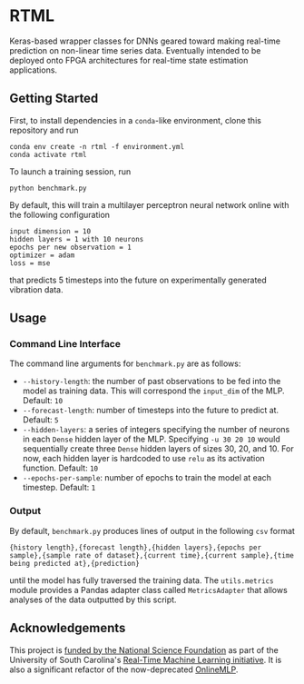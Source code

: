 # RTML

Keras-based wrapper classes for DNNs geared toward making real-time prediction on non-linear time series data.
Eventually intended to be deployed onto FPGA architectures for real-time state estimation applications.

## Getting Started

First, to install dependencies in a `conda`-like environment, clone this repository and run
```shell script
conda env create -n rtml -f environment.yml
conda activate rtml
```

To launch a training session, run

```shell script
python benchmark.py
```

By default, this will train a multilayer perceptron neural network online with the following configuration
```
input dimension = 10
hidden layers = 1 with 10 neurons
epochs per new observation = 1
optimizer = adam
loss = mse
```
that predicts 5 timesteps into the future on experimentally generated vibration data.

## Usage

### Command Line Interface

The command line arguments for `benchmark.py` are as follows:
* `--history-length`: the number of past observations to be fed into the model as training data. This will correspond the
`input_dim` of the MLP. Default: `10`
* `--forecast-length`: number of timesteps into the future to predict at. Default: `5`
* `--hidden-layers`: a series of integers specifying the number of neurons in each `Dense` hidden layer of the MLP.
Specifying `-u 30 20 10` would sequentially create three `Dense` hidden layers of sizes 30, 20, and 10. For now, each
hidden layer is hardcoded to use `relu` as its activation function. Default: `10`
* `--epochs-per-sample`: number of epochs to train the model at each timestep. Default: `1`

### Output

By default, `benchmark.py` produces lines of output in the following `csv` format
```csv
{history length},{forecast length},{hidden layers},{epochs per sample},{sample rate of dataset},{current time},{current sample},{time being predicted at},{prediction}
```
until the model has fully traversed the training data. The `utils.metrics` module provides a Pandas adapter class called
`MetricsAdapter` that allows analyses of the data outputted by this script.

## Acknowledgements

This project is [funded by the National Science Foundation](
https://www.nsf.gov/awardsearch/showAward?AWD_ID=1937535&HistoricalAwards=false) as part of the University of South
Carolina's [Real-Time Machine Learning initiative](
https://www.cse.sc.edu/news/dr-bakos-receives-nsf-grant-award-real-time-machine-learning). It is also a significant
refactor of the now-deprecated [OnlineMLP](https://github.com/singhish/OnlineMLP). 

